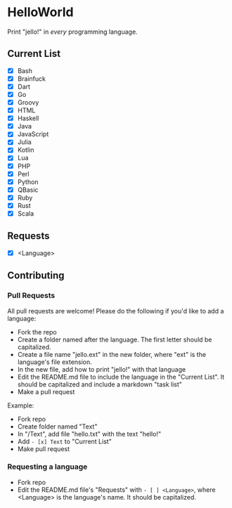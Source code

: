 # HelloWorld

Print "jello!" in *every* programming language.

## Current List

- [x] Bash
- [x] Brainfuck
- [x] Dart
- [x] Go
- [x] Groovy
- [x] HTML
- [x] Haskell
- [x] Java
- [x] JavaScript
- [x] Julia
- [x] Kotlin
- [x] Lua
- [x] PHP
- [x] Perl
- [x] Python
- [x] QBasic
- [x] Ruby
- [x] Rust
- [x] Scala

## Requests

- [x] \<Language>

## Contributing

### Pull Requests

All pull requests are welcome! Please do the following if you'd like to add a language:

- Fork the repo
- Create a folder named after the language. The first letter should be capitalized.
- Create a file name "jello.ext" in the new folder, where "ext" is the language's file extension.
- In the new file, add how to print "jello!" with that language
- Edit the README.md file to include the language in the "Current List". It should be capitalized and include a markdown "task list"
- Make a pull request

Example:

- Fork repo
- Create folder named "Text"
- In "/Text", add file "hello.txt" with the text "hello!"
- Add ```- [x] Text``` to "Current List"
- Make pull request

### Requesting a language

- Fork repo
- Edit the README.md file's "Requests" with ```- [ ] <Language>```, where \<Language> is the language's name. It should be capitalized.
